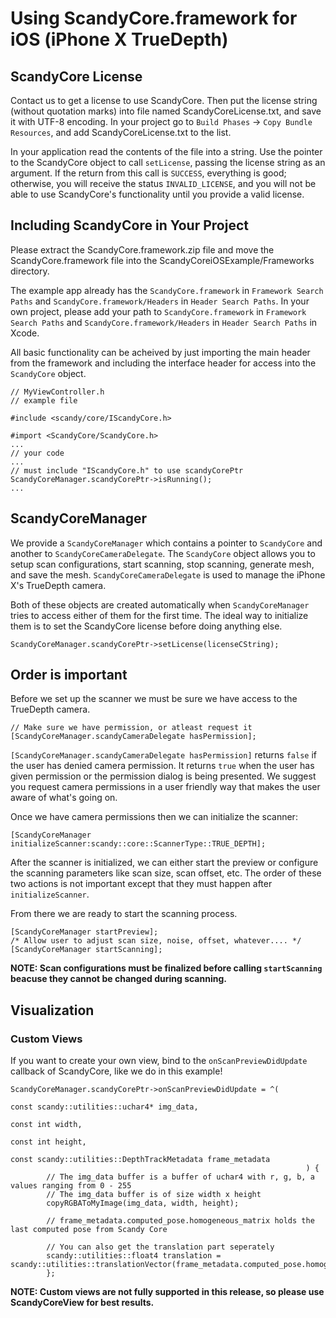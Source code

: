 # Using ScandyCore.framework for iOS (iPhone X TrueDepth)
## ScandyCore License
Contact us to get a license to use ScandyCore. Then put the license string (without quotation marks) into file named ScandyCoreLicense.txt, and save it with UTF-8 encoding. In your project go to `Build Phases` -> `Copy Bundle Resources`, and add ScandyCoreLicense.txt to the list. 

In your application read the contents of the file into a string. Use the pointer to the ScandyCore object to call `setLicense`, passing the license string as an argument. If the return from this call is `SUCCESS`, everything is good; otherwise, you will receive the status `INVALID_LICENSE`, and you will not be able to use ScandyCore's functionality until you provide a valid license.

## Including ScandyCore in Your Project
Please extract the ScandyCore.framework.zip file and move the ScandyCore.framework file into the ScandyCoreiOSExample/Frameworks directory. 

The example app already has the `ScandyCore.framework` in `Framework Search Paths` and `ScandyCore.framework/Headers` in `Header Search Paths`. In your own project, please add your path to `ScandyCore.framework` in `Framework Search Paths` and `ScandyCore.framework/Headers` in `Header Search Paths` in Xcode. 

All basic functionality can be acheived by just importing the main header from the framework and including the interface header for access into the `ScandyCore` object.

```
// MyViewController.h
// example file

#include <scandy/core/IScandyCore.h>

#import <ScandyCore/ScandyCore.h>
...
// your code
...
// must include "IScandyCore.h" to use scandyCorePtr
ScandyCoreManager.scandyCorePtr->isRunning();
...
```

## ScandyCoreManager
We provide a `ScandyCoreManager` which contains a pointer to `ScandyCore` and another to `ScandyCoreCameraDelegate`. The `ScandyCore` object allows you to setup scan configurations, start scanning, stop scanning, generate mesh, and save the mesh. `ScandyCoreCameraDelegate` is used to manage the iPhone X's TrueDepth camera. 

Both of these objects are created automatically when `ScandyCoreManager` tries to access either of them for the first time. The ideal way to initialize them is to set the ScandyCore license before doing anything else.

```
ScandyCoreManager.scandyCorePtr->setLicense(licenseCString);
```

## Order is important
Before we set up the scanner we must be sure we have access to the TrueDepth camera.

```
// Make sure we have permission, or atleast request it
[ScandyCoreManager.scandyCameraDelegate hasPermission];
```

`[ScandyCoreManager.scandyCameraDelegate hasPermission]` returns `false` if the user has denied camera permission. It returns `true` when the user has given permission or the permission dialog is being presented. We suggest you request camera permissions in a user friendly way that makes the user aware of what's going on.

Once we have camera permissions then we can initialize the scanner:

```
[ScandyCoreManager initializeScanner:scandy::core::ScannerType::TRUE_DEPTH];
```

After the scanner is initialized, we can either start the preview or configure the scanning parameters like scan size, scan offset, etc. The order of these two actions is not important except that they must happen after `initializeScanner`.

From there we are ready to start the scanning process.

```
[ScandyCoreManager startPreview];
/* Allow user to adjust scan size, noise, offset, whatever.... */
[ScandyCoreManager startScanning];
```

**NOTE: Scan configurations must be finalized before calling `startScanning` beacuse they cannot be changed during scanning.**  

## Visualization
### Custom Views
If you want to create your own view, bind to the `onScanPreviewDidUpdate` callback of ScandyCore, like we do in this example!

```
ScandyCoreManager.scandyCorePtr->onScanPreviewDidUpdate = ^(
                                                                  const scandy::utilities::uchar4* img_data,
                                                                  const int width,
                                                                  const int height,
                                                                  const scandy::utilities::DepthTrackMetadata frame_metadata
                                                                  ) {
        // The img_data buffer is a buffer of uchar4 with r, g, b, a values ranging from 0 - 255
        // The img_data buffer is of size width x height
        copyRGBAToMyImage(img_data, width, height);
        
        // frame_metadata.computed_pose.homogeneous_matrix holds the last computed pose from Scandy Core
        
        // You can also get the translation part seperately
        scandy::utilities::float4 translation = scandy::utilities::translationVector(frame_metadata.computed_pose.homogeneous_matrix);
        };
```

**NOTE: Custom views are not fully supported in this release, so please use ScandyCoreView for best results.**
